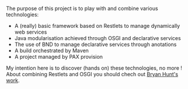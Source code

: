 The purpose of this project is to play with and combine various technologies:
 * A (really) basic framework based on Restlets to manage dynamically web services
 * Java modularisation achieved through OSGI and declarative services
 * The use of BND to manage declarative services through anotations 
 * A build orchestrated by Maven
 * A project managed by PAX provision

My intention here is to discover (hands on) these technologies, no more ! About combining Restlets and OSGI you should chech out [Bryan Hunt's work](http://bryanhunt.wordpress.com/2011/06/30/osgi-at-rest/).